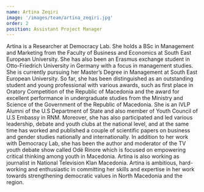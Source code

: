 ```yaml
---
name: Artina Zeqiri
image: '/images/team/artina_zeqiri.jpg'
order: 2
position: Assistant Project Manager
---
```


Artina is a Researcher at Democracy Lab. She holds a BSc in Management and Marketing from the Faculty of Business and Economics at South East European University. She has also been an Erasmus exchange student in Otto-Friedrich University in Germany with a focus in management studies. She  is currently pursuing her Master’s Degree in Management at South East European University. So far, she has been distinguished as an outstanding student and young professional with various awards, such as first place in Oratory Competition of the Republic of Macedonia and the award for excellent performance in undergraduate studies from the Ministry and Science of the Government of the Republic of Macedonia. She is an IVLP Alumni of the U.S Department of State and also member of Youth Council of U.S Embassy in RNM.
Moreover, she has also participated and led various leadership, debate and youth clubs at the national level, and at the same time has worked and published a couple of scientific papers on business and gender studies nationally and internationally.
In addition to her work with Democracy Lab, she has been the author and moderator of the TV youth debate show called Odë Rinore which is focused on empowering critical thinking among youth in Macedonia. Artina is also working as journalist in National Television Klan Macedonia.
Artina is ambitious, hard-working and enthusiastic in committing her skills and expertise in her work towards strengthening democratic values in North Macedonia and the region.